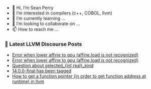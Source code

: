 - 👋 Hi, I’m Sean Perry
- 👀 I’m interested in compilers (c++, COBOL, llvm)
- 🌱 I’m currently learning ...
- 💞️ I’m looking to collaborate on ...
- 📫 How to reach me ...

<!---
s66perry/s66perry is a ✨ special ✨ repository because its `README.md` (this file) appears on your GitHub profile.
You can click the Preview link to take a look at your changes.
--->
### 📕 Latest LLVM Discourse Posts

<!-- DISCOURSE-LLVM:START -->
- [Error when lower affine to gpu &lpar;affine.load is not recognized&rpar;](https://discourse.llvm.org/t/error-when-lower-affine-to-gpu-affine-load-is-not-recognized/61167#post_3)
- [Error when lower affine to gpu &lpar;affine.load is not recognized&rpar;](https://discourse.llvm.org/t/error-when-lower-affine-to-gpu-affine-load-is-not-recognized/61167#post_2)
- [Question about selected_{int,real}_kind](https://discourse.llvm.org/t/question-about-selected-int-real-kind/61156#post_3)
- [14.0.0-final has been tagged](https://discourse.llvm.org/t/14-0-0-final-has-been-tagged/61153#post_7)
- [How to get a function pointer &lpar;in order to get function address at runtime&rpar; in llvm](https://discourse.llvm.org/t/how-to-get-a-function-pointer-in-order-to-get-function-address-at-runtime-in-llvm/61185#post_2)
<!-- DISCOURSE-LLVM:END -->
